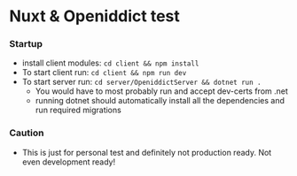# Nuxt & Openiddict test 

### Startup
- install client modules: `cd client && npm install`
- To start client run: `cd client && npm run dev`
- To start server run: `cd server/OpeniddictServer && dotnet run .`
  - You would have to most probably run and accept dev-certs from .net
  - running dotnet should automatically install all the dependencies and run required migrations


### Caution
- This is just for personal test and definitely not production ready. Not even development ready!